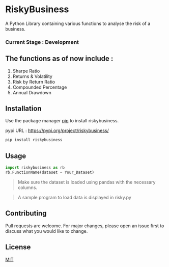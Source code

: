 # RiskyBusiness
A Python Library containing various functions to analyse the risk of a business.

### Current Stage : Development

## The functions as of now include :
1. Sharpe Ratio
2. Returns & Volatility 
3. Risk by Return Ratio
4. Compounded Percentage 
5. Annual Drawdown

## Installation  

Use the package manager [pip](https://pip.pypa.io/en/stable/) to install riskybusiness.

pypi URL : https://pypi.org/project/riskybusiness/

```bash
pip install riskybusiness
```

## Usage 

```python
import riskybusiness as rb
rb.FunctionName(dataset = Your_Dataset)
```
> Make sure the dataset is loaded using pandas with the necessary columns.

> A sample program to load data is displayed in risky.py

## Contributing 
Pull requests are welcome. For major changes, please open an issue first to discuss what you would like to change.

## License
[MIT](https://choosealicense.com/licenses/mit/)



